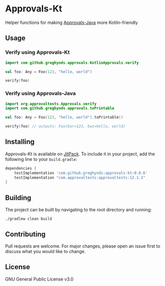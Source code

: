 # Approvals-Kt
Helper functions for making [Approvals-Java](https://github.com/approvals/ApprovalTests.Java) more Kotlin-friendly


## Usage

### Verify using Approvals-Kt
```kotlin
import com.github.greghynds.approvals.KotlinApprovals.verify

val foo: Any = Foo(123, "hello, world")

verify(foo)
```    

### Verify using Approvals-Java
```kotlin 
import org.approvaltests.Approvals.verify
import com.github.greghynds.approvals.toPrintable

val foo: Any = Foo(123, "hello, world").toPrintable()

verify(foo) // outputs: Foo(bar=123, baz=hello, world)

```



## Installing
Approvals-Kt is available on [JitPack](https://jitpack.io). To include it in your project, add the following line to your `build.gradle`:

```gradle
dependencies {
    testImplementation 'com.github.greghynds:approvals-kt:0.0.6'
    testImplementation "com.approvaltests:approvaltests:12.1.1"
}
```

## Building
The project can be built by navigating to the root directory and running:

```./gradlew clean build ```

## Contributing
Pull requests are welcome. For major changes, please open an issue first to discuss what you would like to change.

## License
GNU General Public License v3.0
